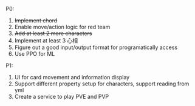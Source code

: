P0:
1. ~~Implement chord~~
2. Enable move/action logic for red team
3. ~~Add at least 2 more characters~~
4. Implement at least 3 心相
5. Figure out a good input/output format for programatically access
6. Use PPO for ML

P1:
1. UI for card movement and information display
2. Support different property setup for characters, support reading from yml
3. Create a service to play PVE and PVP
